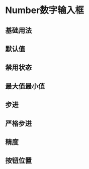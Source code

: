 # Number数字输入框

## 基础用法
<demo src="./basic.vue" desc="通过将 type 属性的值指定为 number"></demo>

## 默认值
<demo src="./defaultValue.vue" desc="value 属性可以提供一个初始化的默认值"></demo>

## 禁用状态
<demo src="./disabled.vue" desc="disabled属性接受一个Boolean，设置为true即可禁用整个组件"></demo>

## 最大值最小值
<demo src="./minMax.vue" desc="如果你只需要控制数值在某一范围内，可以设置min属性和max属性，不设置min和max时，最小值为 0"></demo>

## 步进
<demo src="./step.vue" desc="允许定义递增递减的步进控制，设置 step 属性可以控制步长。"></demo>

## 严格步进
<demo src="./stepStrictly.vue" desc="stepStrictly属性接受一个Boolean。 如果这个属性被设置为 true，则只能输入步进的倍数。"></demo>

## 精度
<demo src="./precision.vue" desc="设置 precision 属性可以控制数值精度，接收一个 Number。"></demo>

## 按钮位置
<demo src="./controlsPosition.vue" desc="设置 controlsPosition 属性可以控制按钮位置。"></demo>
